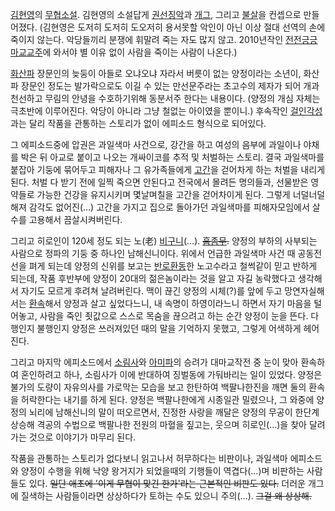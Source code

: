 [김현영](%EA%B9%80%ED%98%84%EC%98%81.md)의
[무협소설](%EB%AC%B4%ED%98%91%EC%86%8C%EC%84%A4.md). 김현영의 소설답게
[권선징악](%EA%B6%8C%EC%84%A0%EC%A7%95%EC%95%85.md)과
[개그](%EA%B0%9C%EA%B7%B8.md), 그리고 [불살](%EB%B6%88%EC%82%B4.md)을 컨셉으로
만들어졌다. (김현영은 도저히 도저히 도오저히 용서못할 악인이 아닌 이상 절대 선역의 손에 죽이지 않는다. 악당들끼리 분쟁에 휘말려 죽는
자도 많지 않고. 2010년작인 [전전긍긍 마교교주](%EC%A0%84%EC%A0%84%EA%B8%8D%EA%B8%8D%20%EB%A7%88%EA%B5%90%EA%B5%90%EC%A3%BC.md)에 와서야 별 이유 없이 사람을 죽이는 사람이 나온다.)

[화산파](%ED%99%94%EC%82%B0%ED%8C%8C.md) 장문인의 늦둥이 아들로 오냐오냐 자라서 버릇이 없는 양정이라는
소년이, 화산파 장문인 정도는 발가락으로도 이길 수 있는 만선문주라는 초고수의 제자가 되어 개과천선하고 무림의 안녕을 수호하기위해 동분서주
한다는 내용이다. (양정의 개심 자체는 극초반에 이루어진다. 악당이 아니라 그냥 철없는 아이였을 뿐이니.) 후속작인
[걸인각성](%EA%B1%B8%EC%9D%B8%EA%B0%81%EC%84%B1.md)과는 달리 작품을 관통하는 스토리가 없이 에피소드
형식으로 되어있다.

그 에피소드중에 압권은 과일색마 사건으로, 강간을 하고 여성의 음부에 과일이나 야채를 박은 뒤 아교로 붙이고 나오는 개싸이코를 추적 및
처벌하는 스토리. 결국 과일색마를 붙잡아 기둥에 묶어두고 피해자나 그 유가족들에게 [고간](%EA%B3%A0%EA%B0%84.md)을
걷어차게 하는 처벌을 내리게 된다. 처벌 다 받기 전에 일찍 죽으면 안된다고 전국에서 몰려든 명의들과, 선물받은 영약들로 가능한 건강을
유지시키며 몇날며칠을 고간을 걷어차이게 된다. 그렇게 너덜너덜해져 감각도 없어진(…) 고간을 가지고 집으로 돌아가던 과일색마를 피해자모임에서
살수를 고용해서 끔살시켜버린다.

그리고 히로인이 120세 정도 되는 노(老) [비구니](%EB%B9%84%EA%B5%AC%EB%8B%88.md)(…).
<del>[흠좀무](%ED%9D%A0%EC%A2%80%EB%AC%B4.md).</del> 양정의 부하의 사부되는 사람으로 정파의 기둥
중 하나인 남해신니이다. 위에서 언급한 과일색마 사건 때 공동전선을 펴게 되는데 양정의 신위를 보고는
[반로환동](%EB%B0%98%EB%A1%9C%ED%99%98%EB%8F%99.md)한 노고수라고 철썩같이 믿고 반하게 되는데, 작품
후반부에 양정이 20대의 젊은놈이라는 것을 알고 자길 농락했다고 생각해서 자기도 모르게 후려쳐 날려버린다. 맥이 끊긴 양정의 시체(?)를
앞에 두고 망연자실해서는 [환속](%ED%99%98%EC%86%8D.md)해서 양정과 살고 싶었다느니, 내 속명이 하영이라느니 하면서
자기 마음을 털어놓고, 사람을 죽인 죗값으로 스스로 목숨을 끊으려고 하는 순간 양정이 눈을 뜬다. 다행인지 불행인지 양정은 쓰러져있던 때의
말을 기억하지 못했고, 그렇게 어색하게 헤어진다.

그리고 마지막 에피소드에서 [소림사](%EC%86%8C%EB%A6%BC%EC%82%AC.md)와
[아미파](%EC%95%84%EB%AF%B8%ED%8C%8C.md)의 승려가 대마교작전 중 눈이 맞아 환속하여 혼인하려고 하나,
소림사가 이에 반대하여 징벌동에 가둬바리는 일이 있었다. 양정은 불가의 도량이 자유의사를 가로막는 모습을 보고 한탄하여 백팔나한진을 깨면
둘의 환속을 허락한다는 내기를 하게 된다. 양정은 백팔나한에게 시종일관 밀렸으나, 그 와중에 양정의 뇌리에 남해신니의 말이 떠오르면서,
진정한 사랑을 깨달은 양정의 무공이 한단계 상승해 격공의 수법으로 백팔나한 전원의 마혈을 짚고는, 웃으며 히로인(…)을 찾아 달려가는 것으로
이야기가 마무리 된다.

작품을 관통하는 스토리가 없다보니 읽고나서 허무하다는 비판이나, 과일색마 에피소드와 양정이 수행을 위해 낙양 왕거지가 되었을때의 기행들이
역겹다(…)며 비판하는 사람들도 있다. <del>일단 애초에 '이게 무협이 맞긴 한가'라는 근본적인 비판도 있다.</del> 더러운 개그에
질색하는 사람들이라면 상상하다가 토하는 수도 있으니 주의(…). <del>그걸 왜 상상해.</del>


